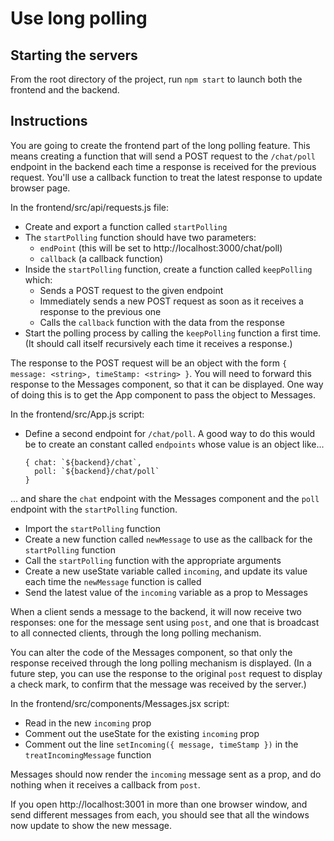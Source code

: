 # Use long polling #

## Starting the servers
From the root directory of the project, run `npm start` to launch both the frontend and the backend.

## Instructions

You are going to create the frontend part of the long polling feature. This means creating a function that will send a POST request to the `/chat/poll` endpoint in the backend each time a response is received for the previous request. You'll use a callback function to treat the latest response to update browser page.

In the frontend/src/api/requests.js file:
* Create and export a function called `startPolling`
* The `startPolling` function should have two parameters:
  - `endPoint` (this will be set to http://localhost:3000/chat/poll)
  - `callback` (a callback function)
* Inside the `startPolling` function, create a function called `keepPolling` which:
  - Sends a POST request to the given endpoint
  - Immediately sends a new POST request as soon as it receives a response to the previous one
  - Calls the `callback` function with the data from the response
* Start the polling process by calling the `keepPolling` function a first time. (It should call itself recursively each time it receives a response.)

The response to the POST request will be an object with the form `{ message: <string>, timeStamp: <string> }`. You will need to forward this response to the Messages component, so that it can be displayed. One way of doing this is to get the App component to pass the object to Messages.

In the frontend/src/App.js script:
* Define a second endpoint for `/chat/poll`. A good way to do this would be to create an constant called `endpoints` whose value is an object like...
  ```
  { chat: `${backend}/chat`,
    poll: `${backend}/chat/poll`
  }
... and share the `chat` endpoint with the Messages component and the `poll` endpoint with the `startPolling` function.
* Import the `startPolling` function
* Create a new function called `newMessage` to use as the callback for the `startPolling` function
* Call the `startPolling` function with the appropriate arguments
* Create a new useState variable called `incoming`, and update its value each time the `newMessage` function is called
* Send the latest value of the `incoming` variable as a prop to Messages

When a client sends a message to the backend, it will now receive two responses: one for the message sent using `post`, and one that is broadcast to all connected clients, through the long polling mechanism.

You can alter the code of the Messages component, so that only the response received through the long polling mechanism is displayed. (In a future step, you can use the response to the original `post` request to display a check mark, to confirm that the message was received by the server.)

In the frontend/src/components/Messages.jsx script:
* Read in the new `incoming` prop
* Comment out the useState for the existing `incoming` prop
* Comment out the line `setIncoming({ message, timeStamp })` in the `treatIncomingMessage` function

Messages should now render the `incoming` message sent as a prop, and do nothing when it receives a callback from `post`.

If you open http://localhost:3001 in more than one browser window, and send different messages from each, you should see that all the windows now update to show the new message.